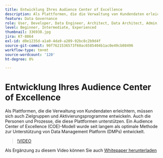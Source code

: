 ```yaml
---
title: Entwicklung Ihres Audience Center of Excellence
description: Als Plattformen, die die Verwaltung von Kundendaten erleichtern, müssen sich auch Zielgruppen und Aktivierungsprogramme entwickeln. Auch die Personen und Prozesse, die diese Plattformen unterstützen. Ein Audience Center of Excellence (COE)-Modell wurde seit langem als optimale Methode zur Unterstützung von Data Management Platform (DMPs) entwickelt.
feature: Data Governance
role: User, Developer, Data Engineer, Architect, Data Architect, Admin, Leader
level: Beginner, Intermediate, Experienced
thumbnail: 336938.jpg
jira: KT-8864
exl-id: d0e1235d-a1a0-4da9-a209-92bc8c2b9d4f
source-git-commit: 90f7621536573f60ac6585404b1ac0e49cb08496
workflow-type: tm+mt
source-wordcount: '120'
ht-degree: 0%

---
```


# Entwicklung Ihres Audience Center of Excellence

Als Plattformen, die die Verwaltung von Kundendaten erleichtern, müssen sich auch Zielgruppen und Aktivierungsprogramme entwickeln. Auch die Personen und Prozesse, die diese Plattformen unterstützen. Ein Audience Center of Excellence (COE)-Modell wurde seit langem als optimale Methode zur Unterstützung von Data Management Platform (DMPs) entwickelt.

>[!VIDEO](https://video.tv.adobe.com/v/336938/?quality=12&learn=on)

Als Ergänzung zu diesem Video können Sie auch [Whitepaper herunterladen](assets/whitepaper-evolving-the-audience-center-of-excellence.pdf)

